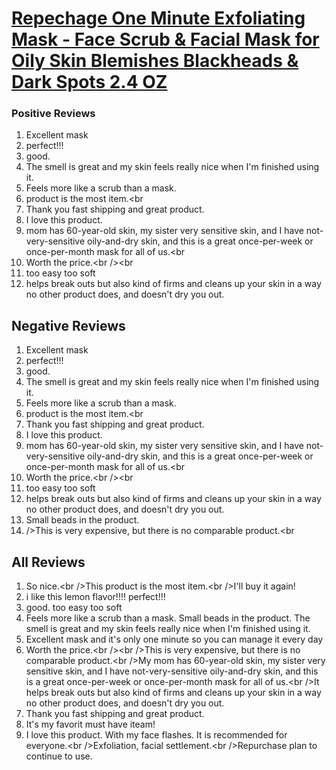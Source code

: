 # [Repechage One Minute Exfoliating Mask - Face Scrub &amp; Facial Mask for Oily Skin Blemishes Blackheads &amp; Dark Spots 2.4 OZ](https://products.checkmycream.com/products/Repechage-One-Minute-Exfoliating-Mask-Face-Scrub-and-Facial-Mask-for-Oily-Skin-Blemishes-Blackheads-and-Dark-Spots-2.4-OZ.html)

### Positive Reviews

<ol>
      <li>Excellent mask</li>
      <li>perfect!!!</li>
      <li>good.</li>
      <li>The smell is great and my skin feels really nice when I&#x27;m finished using it.</li>
      <li>Feels more like a scrub than a mask.</li>
      <li>product is the most item.&lt;br</li>
      <li>Thank you fast shipping and great product.</li>
      <li>I love this product.</li>
      <li>mom has 60-year-old skin, my sister very sensitive skin, and I have not-very-sensitive oily-and-dry skin, and this is a great once-per-week or once-per-month mask for all of us.&lt;br</li>
      <li>Worth the price.&lt;br /&gt;&lt;br</li>
      <li>too easy too soft</li>
      <li>helps break outs but also kind of firms and cleans up your skin in a way no other product does, and doesn&#x27;t dry you out.</li>
</ol>


<h2>Negative Reviews</h2>
<ol>
<li> Excellent mask</li>
<li> perfect!!!</li>
<li> good.</li>
<li> The smell is great and my skin feels really nice when I&#x27;m finished using it.</li>
<li> Feels more like a scrub than a mask.</li>
<li> product is the most item.&lt;br</li>
<li> Thank you fast shipping and great product.</li>
<li> I love this product.</li>
<li> mom has 60-year-old skin, my sister very sensitive skin, and I have not-very-sensitive oily-and-dry skin, and this is a great once-per-week or once-per-month mask for all of us.&lt;br</li>
<li> Worth the price.&lt;br /&gt;&lt;br</li>
<li> too easy too soft</li>
<li> helps break outs but also kind of firms and cleans up your skin in a way no other product does, and doesn&#x27;t dry you out.</li>
<li> Small beads in the product.</li>
<li> /&gt;This is very expensive, but there is no comparable product.&lt;br</li>
</ol>

<h2>All Reviews</h2>

<ol>
    <li> So nice.&lt;br /&gt;This product is the most item.&lt;br /&gt;I&#x27;ll buy it again!</li>
    <li> i like this lemon flavor!!!! perfect!!!</li>
    <li> good. too easy too soft</li>
    <li> Feels more like a scrub than a mask. Small beads in the product. The smell is great and my skin feels really nice when I&#x27;m finished using it.</li>
    <li> Excellent mask and it&#x27;s only one minute so you can manage it every day</li>
    <li> Worth the price.&lt;br /&gt;&lt;br /&gt;This is very expensive, but there is no comparable product.&lt;br /&gt;My mom has 60-year-old skin, my sister very sensitive skin, and I have not-very-sensitive oily-and-dry skin, and this is a great once-per-week or once-per-month mask for all of us.&lt;br /&gt;It helps break outs but also kind of firms and cleans up your skin in a way no other product does, and doesn&#x27;t dry you out.</li>
    <li> Thank you fast shipping and great product.</li>
    <li> It&#x27;s my favorit must have iteam!</li>
    <li> I love this product. With my face flashes. It is recommended for everyone.&lt;br /&gt;Exfoliation, facial settlement.&lt;br /&gt;Repurchase plan to continue to use.</li>
</ol>





